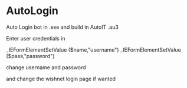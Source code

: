 # AutoLogin
Auto Login bot in .exe and build in AutoIT .au3

Enter user credentials in 

_IEFormElementSetValue ($name,"username")
_IEFormElementSetValue ($pass,"password")

change username and password

and change the wishnet login page if wanted

